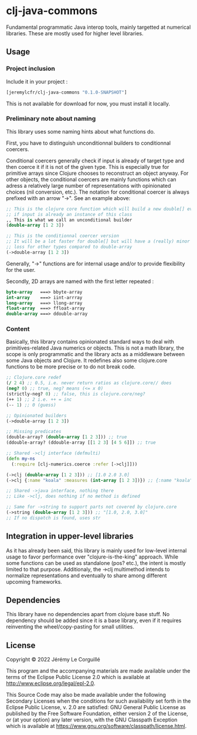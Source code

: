 # clj-java-commons

Fundamental programmatic Java interop tools, mainly targetted at numerical libraries.
These are mostly used for higher level libraries.

## Usage

### Project inclusion

Include it in your project :

```clojure
[jeremylcfr/clj-java-commons "0.1.0-SNAPSHOT"]
```

This is not available for download for now, you must install it locally.

### Preliminary note about naming

This library uses some naming hints about what functions do.

First, you have to distinguish unconditionnal builders to conditionnal coercers.

Conditional coercers generally check if input is already of target type and then coerce it if it is not of the given type. This is especially true for primitive arrays since Clojure chooses to reconstruct an object anyway. 
For other objects, the conditional coercers are mainly functions which can adress a relatively large number of representations with opinionated choices (nil conversion, etc.). The notation for conditional coercer is always prefixed with an arrow "->".
See an example above:


```clojure
;; This is the clojure core function which will build a new double[] even
;; if input is already an instance of this class
,, This is what we call an unconditional builder
(double-array [1 2 3])

;; This is the conditionnal coercer version
;; It will be a lot faster for double[] but will have a (really) minor
;; loss for other types compared to double-array
(->double-array [1 2 3])
```

Generally, "->" functions are for internal usage and/or to provide flexibility for the user.

Secondly, 2D arrays are named with the first letter repeated :

```clojure
byte-array   ===> bbyte-array
int-array    ===> iint-arrray
long-array   ===> llong-array
float-array  ===> ffloat-array
double-array ===> ddouble-array
```

### Content

Basically, this library contains opinionated standard ways to deal with primitives-related Java numerics or objects.
This is not a math library, the scope is only programmatic and the library acts as a middleware
between some Java objects and Clojure.
It redefines also some clojure.core functions to be more precise or to do not break code.

```clojure
;; Clojure.core redef
(/ 2 4) ;; 0.5, i.e. never return ratios as clojure.core// does
(neg? 0) ;; true, neg? means (<= x 0)
(strictly-neg? 0) ;; false, this is clojure.core/neg?
(++ 1) ;; 2 i.e. ++ = inc
(-- 1) ;; 0 (guess)

;; Opinionated builders
(->double-array [1 2 3])

;; Missing predicates
(double-array? (double-array [1 2 3])) ;; true
(ddouble-array? (ddouble-array [[1 2 3] [4 5 6]]) ;; true

;; Shared ->clj interface (defmulti)
(defn my-ns
  (:require [clj-numerics.coerce :refer [->clj]]))

(->clj (double-array [1 2 3])) ;; [1.0 2.0 3.0]
(->clj {:name "koala" :measures (int-array [1 2 3])}) ;; {:name "koala" :measures [1 2 3]}

;; Shared ->java interface, nothing there
;; Like ->clj, does nothing if no method is defined

;; Same for ->string to support parts not covered by clojure.core
(->string (double-array [1 2 3])) ;; "[1.0, 2.0, 3.0]"
;; If no dispatch is found, uses str
```

## Integration in upper-level libraries

As it has already been said, this library is mainly used for low-level
internal usage to favor performance over "clojure-is-the-king" approach.
While some functions can be used as standalone (pos? etc.), the intent is
mostly limited to that purpose.
Additionaly, the ->clj multimethod intends to normalize representations and
eventually to share among different upcoming frameworks.

## Dependencies

This library have no dependencies apart from clojure base stuff.
No dependency should be added since it is a base library, even if
it requires reinventing the wheel/copy-pasting for small utilities.

## License

Copyright © 2022 Jérémy Le Corguillé

This program and the accompanying materials are made available under the
terms of the Eclipse Public License 2.0 which is available at
http://www.eclipse.org/legal/epl-2.0.

This Source Code may also be made available under the following Secondary
Licenses when the conditions for such availability set forth in the Eclipse
Public License, v. 2.0 are satisfied: GNU General Public License as published by
the Free Software Foundation, either version 2 of the License, or (at your
option) any later version, with the GNU Classpath Exception which is available
at https://www.gnu.org/software/classpath/license.html.
